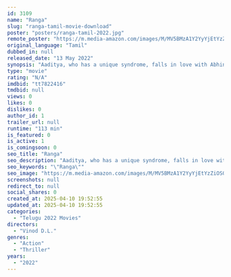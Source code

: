 ```yaml
---
id: 3109
name: "Ranga"
slug: "ranga-tamil-movie-download"
poster: "posters/ranga-tamil-2022.jpg"
remote_poster: "https://m.media-amazon.com/images/M/MV5BMzA1Y2YyYjEtYzZiOS00NTA1LTg1ZTQtYzQ0YTQ2N2ZmOWY2XkEyXkFqcGc@._V1_SX300.jpg"
original_language: "Tamil"
dubbed_in: null
released_date: "13 May 2022"
synopsis: "Aaditya, who has a unique syndrome, falls in love with Abhinaya and marries her. While on their honeymoon in Manali, their life takes a turn. Stuck in the coldest place on earth, will they fight to survive?"
type: "movie"
rating: "N/A"
imdbid: "tt7822416"
tmdbid: null
views: 0
likes: 0
dislikes: 0
author_id: 1
trailer_url: null
runtime: "113 min"
is_featured: 0
is_active: 1
is_comingsoon: 0
seo_title: "Ranga"
seo_description: "Aaditya, who has a unique syndrome, falls in love with Abhinaya and marries her. While on their honeymoon in Manali, their life takes a turn. Stuck in the coldest place on earth, will they fight to survive?"
seo_keywords: "\"Ranga\""
seo_image: "https://m.media-amazon.com/images/M/MV5BMzA1Y2YyYjEtYzZiOS00NTA1LTg1ZTQtYzQ0YTQ2N2ZmOWY2XkEyXkFqcGc@._V1_SX300.jpg"
screenshots: null
redirect_to: null
social_shares: 0
created_at: 2025-04-10 19:52:55
updated_at: 2025-04-10 19:52:55
categories:
  - "Telugu 2022 Movies"
directors:
  - "Vinod D.L."
genres:
  - "Action"
  - "Thriller"
years:
  - "2022"
---
```

